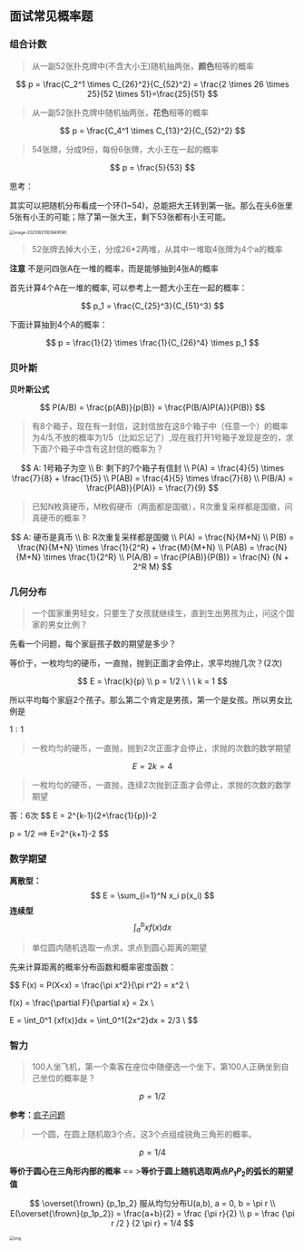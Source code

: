 ## 面试常见概率题

### 组合计数

> 从一副52张扑克牌中(不含大小王)随机抽两张，**颜色**相等的概率

$$
p = \frac{C_2^1 \times C_{26}^2}{C_{52}^2} = \frac{2 \times 26 \times 25}{52 \times 51}=\frac{25}{51}
$$

> 从一副52张扑克牌中随机抽两张，**花色**相等的概率

$$
p = \frac{C_4^1 \times C_{13}^2}{C_{52}^2}
$$

> 54张牌，分成9份，每份6张牌，大小王在一起的概率

$$
p = \frac{5}{53}
$$

思考：

其实可以把随机分布看成一个环(1~54)，总能把大王转到第一张。那么在头6张里5张有小王的可能；除了第一张大王，剩下53张都有小王可能。

<img src="https://markdown-1258220306.cos.ap-shenzhen-fsi.myqcloud.com/img/prob.png" alt="image-20210821183949590" style="zoom:50%;" />

> 52张牌去掉大小王，分成26*2两堆，从其中一堆取4张牌为4个a的概率

**注意** 不是问四张A在一堆的概率，而是能够抽到4张A的概率

首先计算4个A在一堆的概率, 可以参考上一题大小王在一起的概率：

$$
p_1 = \frac{C_{25}^3}{C_{51}^3}
$$

下面计算抽到4个A的概率：

$$
p = \frac{1}{2} \times \frac{1}{C_{26}^4} \times p_1
$$

### 贝叶斯

**贝叶斯公式**

$$
P(A/B) = \frac{p(AB)}{p(B)} = \frac{P(B/A)P(A)}{P(B)}
$$

> 有8个箱子，现在有一封信，这封信放在这8个箱子中（任意一个）的概率为4/5,不放的概率为1/5（比如忘记了）,现在我打开1号箱子发现是空的，求下面7个箱子中含有这封信的概率为？

$$
A: 1号箱子为空 \\
B: 剩下的7个箱子有信封 \\ 
P(A) = \frac{4}{5} \times \frac{7}{8} + \frac{1}{5} \\
P(AB) = \frac{4}{5} \times \frac{7}{8} \\
P(B/A) = \frac{P(AB)}{P(A)} = \frac{7}{9}
$$

> 已知N枚真硬币，M枚假硬币（两面都是国徽），R次重复采样都是国徽，问真硬币的概率？

$$
A: 硬币是真币 \\
B: R次重复采样都是国徽 \\
P(A) = \frac{N}{M+N} \\
P(B) = \frac{N}{M+N} \times \frac{1}{2^R} + \frac{M}{M+N} \\
P(AB) = \frac{N}{M+N} \times \frac{1}{2^R} \\
P(A/B) = \frac{P(AB)}{P(B)} = \frac{N} {N + 2^R  M}
$$

### 几何分布

> 一个国家重男轻女，只要生了女孩就继续生，直到生出男孩为止，问这个国家的男女比例？

先看一个问题，每个家庭孩子数的期望是多少？

等价于，一枚均匀的硬币，一直抛，抛到正面才会停止，求平均抛几次？(2次)

$$
E = \frac{k}{p} \\
p = 1/2 \ \ \ k = 1
$$

所以平均每个家庭2个孩子。那么第二个肯定是男孩，第一个是女孩。所以男女比例是

$1:1$

> 一枚均匀的硬币，一直抛，抛到2次正面才会停止，求抛的次数的数学期望

$$
E = 2k = 4
$$

> 一枚均匀的硬币，一直抛，连续2次抛到正面才会停止，求抛的次数的数学期望

答：6次
$$
E = 2^{k-1}(2+\frac{1}{p})-2 

p = 1/2 ==> E=2^{k+1}-2
$$

### 数学期望

**离散型：**
$$
E = \sum_{i=1}^N x_i p(x_i)
$$
**连续型**
$$
\int_{a}^{b} xf(x)dx 
$$

> 单位圆内随机选取一点求，求点到圆心距离的期望

先来计算距离的概率分布函数和概率密度函数：

$$
F(x) = P(X<x) = \frac{\pi x^2}{\pi r^2} = x^2 \\

f(x) =   \frac{\partial F}{\partial x} = 2x \\

E = \int_0^1 {xf(x)}dx = \int_0^1{2x^2}dx = 2/3 \\
$$

### 智力

> 100人坐飞机，第一个乘客在座位中随便选一个坐下，第100人正确坐到自己坐位的概率是？

$$
p = 1 / 2
$$

**参考：**[疯子问题](https://www.zhihu.com/question/35950050/answer/65272204)

>  一个圆，在圆上随机取3个点，这3个点组成锐角三角形的概率。

$$
p = 1 / 4
$$

**等价于圆心在三角形内部的概率** == >**等价于圆上随机选取两点$P_1P_2$的弧长的期望值**

$$
\overset{\frown} {p_1p_2} 服从均匀分布U(a,b), a = 0, b = \pi r
\\
E(\overset{\frown}{p_1p_2}) = \frac{a+b}{2} = \frac {\pi r}{2} \\
p =  \frac {\pi r /2 } {2 \pi r} = 1/4
$$

<img src="https://markdown-1258220306.cos.ap-shenzhen-fsi.myqcloud.com/img/prob1.jpg" alt="img" style="zoom:50%;" />
